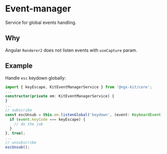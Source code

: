 # Event-manager

Service for global events handling.


## Why

Angular `Renderer2` does not listen events with `useCapture` param.


## Example

Handle `esc` keydown globally:

```typescript
import { keyEscape, KitEventManagerService } from '@ngx-kit/core';
...
constructor(private em: KitEventManagerService) {
}
...
// subscribe
const escUnsub = this.em.listenGlobal('keydown', (event: KeyboardEvent) => {
  if (event.keyCode === keyEscape) {
    // do the job
  }
}, true);
...
// unsubscribe
escUnsub();
```  

